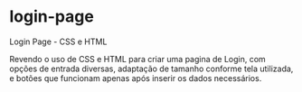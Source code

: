 # login-page
Login Page - CSS e HTML

Revendo o uso de CSS e HTML para criar uma pagina de Login, com opções de entrada diversas, adaptação de tamanho conforme tela utilizada, e botões que funcionam apenas após inserir os dados necessários.
